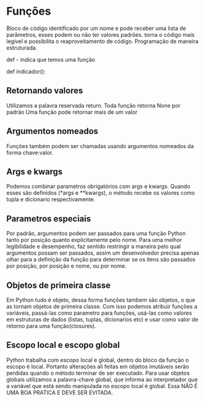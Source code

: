# Funções

Bloco de código identificado por um nome e pode receber uma lista de parâmetros, esses podem ou não ter valores padrões.
torna o código mais legível e possibilita o reaproveitamento de código.
Programação de maneira estruturada.

def - indica que temos uma função

def indicador():

## Retornando valores

Utilizamos a palavra reservada return.
Toda função retorna None por padrão
Uma função pode retornar mais de um valor

## Argumentos nomeados

Funções também podem ser chamadas usando argumentos nomeados da forma chave:valor.

## Args e kwargs

Podemos combinar parametros obrigatórios com args e kwargs.
Quando esses são definidos (\*args e \*\*kwargs), o método recebe os valores como tupla e dicionario respectivamente.

## Parametros especiais

Por padrão, argumentos podem ser passados para uma função Python tanto por posição quanto explicitamente pelo nome.
Para uma melhor legibilidade e desempenho, faz sentido restringir a maneira pelo qual argumentos possam ser passados, assim um desenvolvedor precisa apenas olhar para a definição da função para determinar se os itens são passados por posição, por posição e nome, ou por nome.

## Objetos de primeira classe

Em Python tudo é objeto, dessa forma funções tambem são objetos, o que as tornam objetos de primeira classe.
Com isso podemos atribuir funções a variáveis, passá-las como parametro para funções, usá-las como valores em estruturas de dados (listas, tuplas, dicionarios etc) e usar como valor de retorno para uma função(closures).

## Escopo local e escopo global

Python trabalha com escopo local e global, dentro do bloco da função o escopo é local. Portanto alterações ali feitas em objetos imutáveis serão perdidas quando o método terminar de ser executado.
Para usar objetos globais utilizamos a palavra-chave global, que informa ao interpretador que a variável que está sendo manipulada no escopo local é global.
Essa NÃO É UMA BOA PRATICA E DEVE SER EVITADA.
